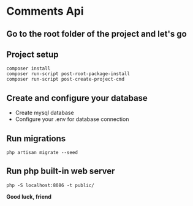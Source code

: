 
# Comments Api

## Go to the root folder of the project and let's go

## Project setup
```
composer install
composer run-script post-root-package-install
composer run-script post-create-project-cmd
```

## Create and configure your database

- Create mysql database
- Configure your .env for database connection

## Run migrations
```
php artisan migrate --seed
```

## Run php built-in web server
```
php -S localhost:8086 -t public/
```
**Good luck, friend**
